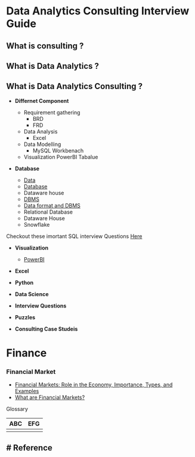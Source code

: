 # Data Analytics Consulting Interview Guide

## What is consulting ?

## What is Data Analytics ?

## What is Data Analytics Consulting ?

- **Differnet Component**
    - Requirement gathering
        - BRD
        - FRD
    - Data Analysis
      - Excel 
    - Data Modelling
      - MySQL Workbenach
    - Visualization
      PowerBI
      Tabalue

- **Database**
  
   - [Data](#url)
   - [Database](url)
   - Dataware house
   - [DBMS](url)
   - [Data format and DBMS](url)
   - Relational Database
   - Dataware House
   - Snowflake
 
Checkout these imortant SQL interview Questions [Here](https://prepkaro.com/sql-interview-questions)
   
- **Visualization**
  
  - [PowerBI](url)
    
- **Excel**
 
- **Python**

- **Data Science**

- **Interview Questions**

- **Puzzles**

- **Consulting Case Studeis**


# Finance 

### Financial Market 
 * [Financial Markets: Role in the Economy, Importance, Types, and Examples](https://www.investopedia.com/terms/f/financial-market.asp)
 * [What are Financial Markets?](https://www.myespresso.com/bootcamp/module/market-basics/what-are-financial-markets)

Glossary

|ABC | EFG |
|----| ----|
|    |     |
## # Reference 
